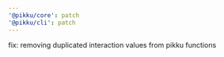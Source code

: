 ```yaml
---
'@pikku/core': patch
'@pikku/cli': patch
---
```


fix: removing duplicated interaction values from pikku functions
